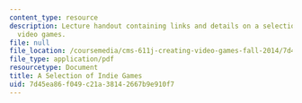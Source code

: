 ```yaml
---
content_type: resource
description: Lecture handout containing links and details on a selection of indie
  video games.
file: null
file_location: /coursemedia/cms-611j-creating-video-games-fall-2014/7d45ea86f049c21a38142667b9e910f7_MITCMS_611JF14_ASeleOfInGa.pdf
file_type: application/pdf
resourcetype: Document
title: A Selection of Indie Games
uid: 7d45ea86-f049-c21a-3814-2667b9e910f7
---
```

